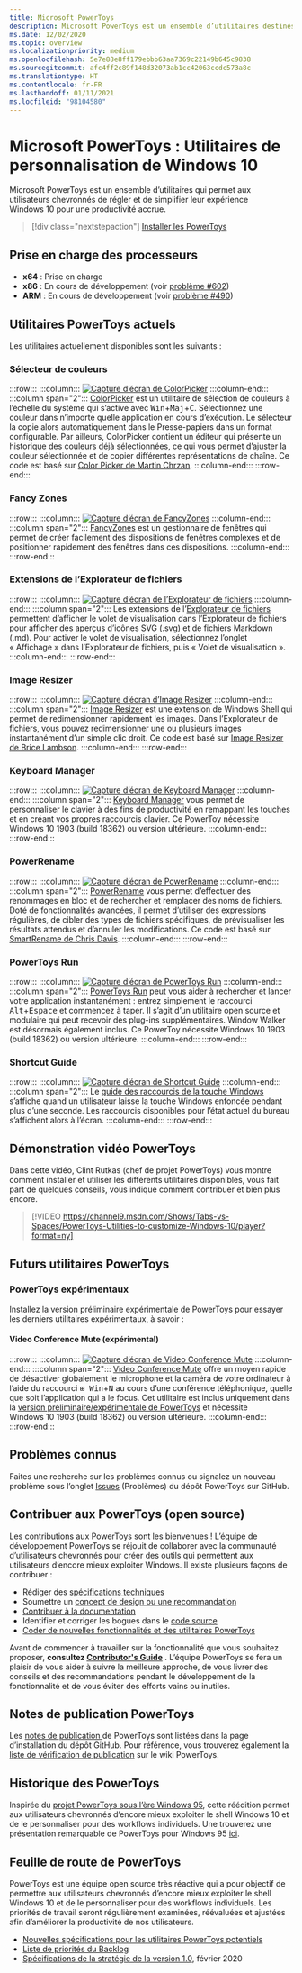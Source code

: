 ```yaml
---
title: Microsoft PowerToys
description: Microsoft PowerToys est un ensemble d’utilitaires destinés à personnaliser Windows 10. Parmi ces utilitaires figurent ColorPicker (capture d’une valeur de couleur en un clic), FancyZones (raccourcis permettant de positionner les fenêtres dans une disposition de grille), les extensions de l’Explorateur de fichiers (aperçu des SVG ou des fichiers Markdown), Image Resizer (redimensionnement d’une ou plusieurs images d’un simple clic droit), Keyboard Manager (remappage des touches ou création de raccourcis personnalisés), PowerRename (renommage en bloc avec les fonctions recherche et remplacement), PowerToys Run (lancement des applications via Alt + Espace), Shortcut Guide et ceux à venir.
ms.date: 12/02/2020
ms.topic: overview
ms.localizationpriority: medium
ms.openlocfilehash: 5e7e88e8ff179ebbb63aa7369c22149b645c9838
ms.sourcegitcommit: afc4ff2c89f148d32073ab1cc42063ccdc573a8c
ms.translationtype: HT
ms.contentlocale: fr-FR
ms.lasthandoff: 01/11/2021
ms.locfileid: "98104580"
---
```

# <a name="microsoft-powertoys-utilities-to-customize-windows-10"></a>Microsoft PowerToys : Utilitaires de personnalisation de Windows 10

Microsoft PowerToys est un ensemble d’utilitaires qui permet aux utilisateurs chevronnés de régler et de simplifier leur expérience Windows 10 pour une productivité accrue.

> [!div class="nextstepaction"]
> [Installer les PowerToys](install.md)

## <a name="processor-support"></a>Prise en charge des processeurs

- **x64** : Prise en charge
- **x86** : En cours de développement (voir [problème #602](https://github.com/microsoft/PowerToys/issues/602))
- **ARM** : En cours de développement (voir [problème #490](https://github.com/microsoft/PowerToys/issues/490))

## <a name="current-powertoy-utilities"></a>Utilitaires PowerToys actuels

Les utilitaires actuellement disponibles sont les suivants :

### <a name="color-picker"></a>Sélecteur de couleurs

:::row:::
    :::column:::
        [![Capture d’écran de ColorPicker](../images/pt-color-picker.png)](color-picker.md)
    :::column-end:::
    :::column span="2":::
        [ColorPicker](color-picker.md) est un utilitaire de sélection de couleurs à l’échelle du système qui s’active avec <kbd>Win</kbd>+<kbd>Maj</kbd>+<kbd>C</kbd>. Sélectionnez une couleur dans n’importe quelle application en cours d’exécution. Le sélecteur la copie alors automatiquement dans le Presse-papiers dans un format configurable. Par ailleurs, ColorPicker contient un éditeur qui présente un historique des couleurs déjà sélectionnées, ce qui vous permet d’ajuster la couleur sélectionnée et de copier différentes représentations de chaîne. Ce code est basé sur [Color Picker de Martin Chrzan](https://github.com/martinchrzan/ColorPicker).
    :::column-end:::
:::row-end:::

### <a name="fancy-zones"></a>Fancy Zones

:::row:::
    :::column:::
        [![Capture d’écran de FancyZones](../images/pt-fancy-zones.png)](fancyzones.md)
    :::column-end:::
    :::column span="2":::
        [FancyZones](fancyzones.md) est un gestionnaire de fenêtres qui permet de créer facilement des dispositions de fenêtres complexes et de positionner rapidement des fenêtres dans ces dispositions.
    :::column-end:::
:::row-end:::

### <a name="file-explorer-add-ons"></a>Extensions de l’Explorateur de fichiers

:::row:::
    :::column:::
        [![Capture d’écran de l’Explorateur de fichiers](../images/pt-file-explorer.png)](file-explorer.md)
    :::column-end:::
    :::column span="2":::
        Les extensions de l’[Explorateur de fichiers](file-explorer.md) permettent d’afficher le volet de visualisation dans l’Explorateur de fichiers pour afficher des aperçus d’icônes SVG (.svg) et de fichiers Markdown (.md). Pour activer le volet de visualisation, sélectionnez l’onglet « Affichage » dans l’Explorateur de fichiers, puis « Volet de visualisation ».
    :::column-end:::
:::row-end:::

### <a name="image-resizer"></a>Image Resizer

:::row:::
    :::column:::
        [![Capture d’écran d’Image Resizer](../images/pt-image-resizer.png)](image-resizer.md)
    :::column-end:::
    :::column span="2":::
        [Image Resizer](image-resizer.md) est une extension de Windows Shell qui permet de redimensionner rapidement les images.  Dans l’Explorateur de fichiers, vous pouvez redimensionner une ou plusieurs images instantanément d’un simple clic droit. Ce code est basé sur [Image Resizer de Brice Lambson](https://github.com/bricelam/ImageResizer).
    :::column-end:::
:::row-end:::

### <a name="keyboard-manager"></a>Keyboard Manager

:::row:::
    :::column:::
        [![Capture d’écran de Keyboard Manager](../images/pt-keyboard-manager.png)](keyboard-manager.md)
    :::column-end:::
    :::column span="2":::
        [Keyboard Manager](keyboard-manager.md) vous permet de personnaliser le clavier à des fins de productivité en remappant les touches et en créant vos propres raccourcis clavier. Ce PowerToy nécessite Windows 10 1903 (build 18362) ou version ultérieure.
    :::column-end:::
:::row-end:::

### <a name="powerrename"></a>PowerRename

:::row:::
    :::column:::
        [![Capture d’écran de PowerRename](../images/pt-rename.png)](powerrename.md)
    :::column-end:::
    :::column span="2":::
        [PowerRename](powerrename.md) vous permet d’effectuer des renommages en bloc et de rechercher et remplacer des noms de fichiers. Doté de fonctionnalités avancées, il permet d’utiliser des expressions régulières, de cibler des types de fichiers spécifiques, de prévisualiser les résultats attendus et d’annuler les modifications. Ce code est basé sur [SmartRename de Chris Davis](https://github.com/chrdavis/SmartRename).
    :::column-end:::
:::row-end:::

### <a name="powertoys-run"></a>PowerToys Run

:::row:::
    :::column:::
        [![Capture d’écran de PowerToys Run](../images/pt-run.png)](run.md)
    :::column-end:::
    :::column span="2":::
        [PowerToys Run](run.md) peut vous aider à rechercher et lancer votre application instantanément : entrez simplement le raccourci <kbd>Alt</kbd>+<kbd>Espace</kbd> et commencez à taper. Il s’agit d’un utilitaire open source et modulaire qui peut recevoir des plug-ins supplémentaires. Window Walker est désormais également inclus. Ce PowerToy nécessite Windows 10 1903 (build 18362) ou version ultérieure.
    :::column-end:::
:::row-end:::

### <a name="shortcut-guide"></a>Shortcut Guide

:::row:::
    :::column:::
        [![Capture d’écran de Shortcut Guide](../images/pt-shortcut-guide.png)](shortcut-guide.md)
    :::column-end:::
    :::column span="2":::
        Le [guide des raccourcis de la touche Windows](shortcut-guide.md) s’affiche quand un utilisateur laisse la touche Windows enfoncée pendant plus d’une seconde. Les raccourcis disponibles pour l’état actuel du bureau s’affichent alors à l’écran.
    :::column-end:::
:::row-end:::

## <a name="powertoys-video-walk-through"></a>Démonstration vidéo PowerToys

Dans cette vidéo, Clint Rutkas (chef de projet PowerToys) vous montre comment installer et utiliser les différents utilitaires disponibles, vous fait part de quelques conseils, vous indique comment contribuer et bien plus encore.

> [!VIDEO https://channel9.msdn.com/Shows/Tabs-vs-Spaces/PowerToys-Utilities-to-customize-Windows-10/player?format=ny]

## <a name="future-powertoy-utilities"></a>Futurs utilitaires PowerToys

### <a name="experimental-powertoys"></a>PowerToys expérimentaux

Installez la version préliminaire expérimentale de PowerToys pour essayer les derniers utilitaires expérimentaux, à savoir :

#### <a name="video-conference-mute-experimental"></a>Video Conference Mute (expérimental)

:::row:::
    :::column:::
        [![Capture d’écran de Video Conference Mute](../images/pt-video-conference-mute.png)](video-conference-mute.md)
    :::column-end:::
    :::column span="2":::
        [Video Conference Mute](video-conference-mute.md) offre un moyen rapide de désactiver globalement le microphone et la caméra de votre ordinateur à l’aide du raccourci <kbd>⊞ Win</kbd>+<kbd>N</kbd> au cours d’une conférence téléphonique, quelle que soit l’application qui a le focus. Cet utilitaire est inclus uniquement dans la [version préliminaire/expérimentale de PowerToys](https://github.com/microsoft/PowerToys/releases/) et nécessite Windows 10 1903 (build 18362) ou version ultérieure.
    :::column-end:::
:::row-end:::

## <a name="known-issues"></a>Problèmes connus

Faites une recherche sur les problèmes connus ou signalez un nouveau problème sous l’onglet [Issues](https://github.com/microsoft/PowerToys/issues) (Problèmes) du dépôt PowerToys sur GitHub.

## <a name="contribute-to-powertoys-open-source"></a>Contribuer aux PowerToys (open source)

Les contributions aux PowerToys sont les bienvenues ! L’équipe de développement PowerToys se réjouit de collaborer avec la communauté d’utilisateurs chevronnés pour créer des outils qui permettent aux utilisateurs d’encore mieux exploiter Windows. Il existe plusieurs façons de contribuer :

- Rédiger des [spécifications techniques](https://codeburst.io/on-writing-tech-specs-6404c9791159)
- Soumettre un [concept de design ou une recommandation](https://www.microsoft.com/design/inclusive/)
- [Contribuer à la documentation](/contribute/)
- Identifier et corriger les bogues dans le [code source](https://github.com/microsoft/PowerToys/tree/master/src)
- [Coder de nouvelles fonctionnalités et des utilitaires PowerToys](https://github.com/microsoft/PowerToys/tree/master/doc/devdocs)

Avant de commencer à travailler sur la fonctionnalité que vous souhaitez proposer, **consultez [Contributor's Guide](https://github.com/microsoft/PowerToys/blob/master/CONTRIBUTING.md)** . L’équipe PowerToys se fera un plaisir de vous aider à suivre la meilleure approche, de vous livrer des conseils et des recommandations pendant le développement de la fonctionnalité et de vous éviter des efforts vains ou inutiles.

## <a name="powertoys-release-notes"></a>Notes de publication PowerToys

Les [notes de publication ](https://github.com/microsoft/PowerToys/releases/) de PowerToys sont listées dans la page d’installation du dépôt GitHub. Pour référence, vous trouverez également la [liste de vérification de publication](https://github.com/microsoft/PowerToys/wiki/Release-check-list) sur le wiki PowerToys.

## <a name="powertoys-history"></a>Historique des PowerToys

Inspirée du [projet PowerToys sous l’ère Windows 95](https://en.wikipedia.org/wiki/Microsoft_PowerToys), cette réédition permet aux utilisateurs chevronnés d’encore mieux exploiter le shell Windows 10 et de le personnaliser pour des workflows individuels.  Une trouverez une présentation remarquable de PowerToys pour Windows 95 [ici](https://socket3.wordpress.com/2016/10/22/using-windows-95-powertoys/).

## <a name="powertoys-roadmap"></a>Feuille de route de PowerToys

PowerToys est une équipe open source très réactive qui a pour objectif de permettre aux utilisateurs chevronnés d’encore mieux exploiter le shell Windows 10 et de le personnaliser pour des workflows individuels. Les priorités de travail seront régulièrement examinées, réévaluées et ajustées afin d’améliorer la productivité de nos utilisateurs.

- [Nouvelles spécifications pour les utilitaires PowerToys potentiels](https://github.com/microsoft/PowerToys/wiki/Specs)
- [Liste de priorités du Backlog](https://github.com/microsoft/PowerToys/wiki/Roadmap#backlog-priority-list-in-order)
- [Spécifications de la stratégie de la version 1.0](https://github.com/microsoft/PowerToys/wiki/Version-1.0-Strategy), février 2020